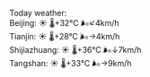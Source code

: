 Today weather:  
Beijing: ☀️   🌡️+32°C 🌬️↙4km/h  
Tianjin: ☀️   🌡️+28°C 🌬️→4km/h  
Shijiazhuang: ☀️   🌡️+36°C 🌬️↓7km/h  
Tangshan: ☀️   🌡️+33°C 🌬️→9km/h  
